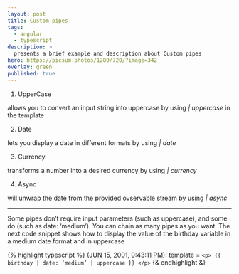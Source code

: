 ```yaml
---
layout: post
title: Custom pipes
tags:
  - angular
  - typescript
description: >
  presents a brief example and description about Custom pipes
hero: https://picsum.photos/1280/720/?image=342
overlay: green
published: true
---
```


1. UpperCase

allows you to convert an input string into uppercase by using *| uppercase* in the template

2. Date

lets you display a date in different formats by using *| date*

3. Currency

transforms a number into a desired currency by using *| currency*

4. Async

will unwrap the date from the provided ovservable stream by using *| async*

---

Some pipes don’t require input parameters (such as uppercase), and some do (such as date: ‘medium’). You can chain as many pipes as you want.
The next code snippet shows how to display the value of the birthday variable in a medium date format and in uppercase

{% highlight typescript %}
(JUN 15, 2001, 9:43:11 PM): template = `<p> {{ birthday | date: ‘medium’ | uppercase }} </p>`
{& endhighlight &}
